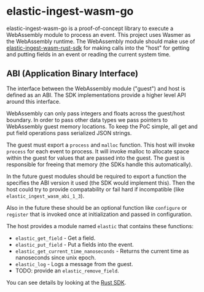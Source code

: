 # elastic-ingest-wasm-go

elastic-ingest-wasm-go is a proof-of-concept library to execute a WebAssembly
module to process an event. This project uses Wasmer as the WebAssembly runtime.
The WebAssembly module should make use of
[elastic-ingest-wasm-rust-sdk](https://github.com/andrewkroh/elastic-ingest-wasm-rust-sdk)
for making calls into the "host" for getting and putting fields in an event or
reading the current system time.

## ABI (Application Binary Interface)

The interface between the WebAssembly module ("guest") and host is defined as
an ABI. The SDK implementations provide a higher level API around this interface.

WebAssembly can only pass integers and floats across the guest/host boundary. In
order to pass other data types we pass pointers to WebAssembly guest memory locations.
To keep the PoC simple, all get and put field operations pass serialized JSON
strings.

The guest must export a `process` and `malloc` function. This host will invoke
`process` for each event to process. It will invoke malloc to allocate space
within the guest for values that are passed into the guest. The guest is
responsible for freeing that memory (the SDKs handle this automatically).

In the future guest modules should be required to export a function the specifies
the ABI version it used (the SDK would implement this). Then the host could try
to provide compatability or fail hard if incompatible
(like `elastic_ingest_wasm_abi_1_3`).

Also in the future these should be an optional function like `configure` or
`register` that is invoked once at initialization and passed in configuration.

The host provides a module named `elastic` that contains these functions:
- `elastic_get_field` - Get a field.
- `elastic_put_field` - Put a fields into the event.
- `elastic_get_current_time_nanoseconds` - Returns the current time as
  nanoseconds since unix epoch.
- `elastic_log` - Logs a message from the guest.
- TODO: provide an `elastic_remove_field`.

You can see details by looking at the
[Rust SDK](https://github.com/andrewkroh/elastic-ingest-wasm-rust-sdk/blob/main/src/hostcalls.rs).
